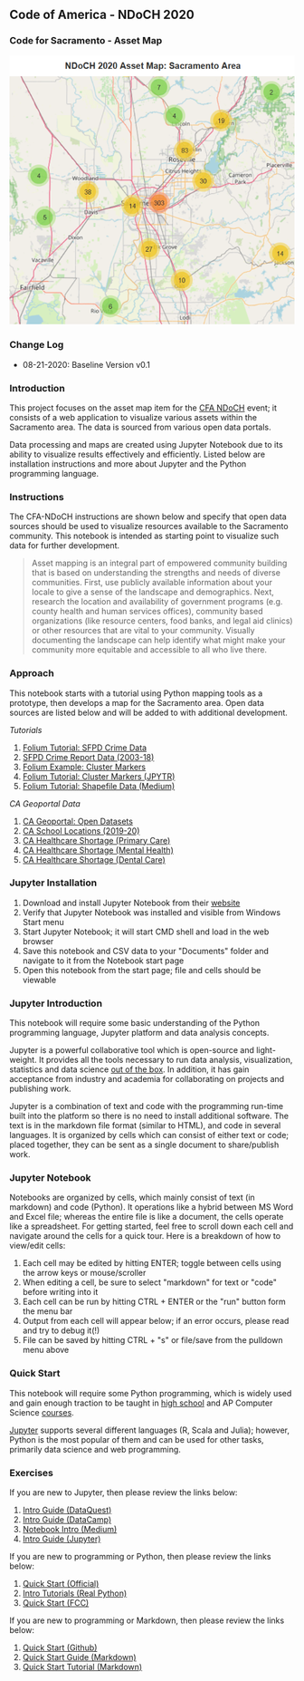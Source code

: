 ## Code of America - NDoCH 2020
### Code for Sacramento - Asset Map

![asset_map][02.02]

### Change Log
* 08-21-2020: Baseline Version v0.1

### Introduction
This project focuses on the asset map item for the [CFA NDoCH][02.01] event; it consists of a web application to visualize various assets within the Sacramento area. The data is sourced from various open data portals.

Data processing and maps are created using Jupyter Notebook due to its ability to visualize results effectively and efficiently. Listed below are installation instructions and more about Jupyter and the Python programming language.

### Instructions
The CFA-NDoCH instructions are shown below and specify that open data sources should be used to visualize resources available to the Sacramento community. This notebook is intended as starting point to visualize such data for further development.

> Asset mapping is an integral part of empowered community building that is based on understanding the strengths and needs of diverse communities. First, use publicly available information about your locale to give a sense of the landscape and demographics. Next, research the location and availability of government programs (e.g. county health and human services offices), community based organizations (like resource centers, food banks, and legal aid clinics) or other resources that are vital to your community. Visually documenting the landscape can help identify what might make your community more equitable and accessible to all who live there.

### Approach
This notebook starts with a tutorial using Python mapping tools as a prototype, then develops a map for the Sacramento area. Open data sources are listed below and will be added to with additional development.

*Tutorials*
1. [Folium Tutorial: SFPD Crime Data][03.01]
2. [SFPD Crime Report Data (2003-18)][03.02]
3. [Folium Example: Cluster Markers][03.03]
4. [Folium Tutorial: Cluster Markers (JPYTR)][03.04]
5. [Folium Tutorial: Shapefile Data (Medium)][03.05]

*CA Geoportal Data*
1. [CA Geoportal: Open Datasets][04.01]
2. [CA School Locations (2019-20)][04.02]
3. [CA Healthcare Shortage (Primary Care)][04.03]
4. [CA Healthcare Shortage (Mental Health)][04.04]
5. [CA Healthcare Shortage (Dental Care)][04.05]

### Jupyter Installation
1. Download and install Jupyter Notebook from their [website][01.01]
2. Verify that Jupyter Notebook was installed and visible from Windows Start menu
3. Start Jupyter Notebook; it will start CMD shell and load in the web browser
4. Save this notebook and CSV data to your "Documents" folder and navigate to it from the Notebook start page
5. Open this notebook from the start page; file and cells should be viewable

### Jupyter Introduction
This notebook will require some basic understanding of the Python programming language, Jupyter platform and data analysis concepts.

Jupyter is a powerful collaborative tool which is open-source and light-weight. It provides all the tools necessary to run data analysis, visualization, statistics and data science [out of the box][01.02]. In addition, it has gain acceptance from industry and academia for collaborating on projects and publishing work.

Jupyter is a combination of text and code with the programming run-time built into the platform so there is no need to install additional software. The text is in the markdown file format (similar to HTML), and code in several languages. It is organized by cells which can consist of either text or code; placed together, they can be sent as a single document to share/publish work.

### Jupyter Notebook
Notebooks are organized by cells, which mainly consist of text (in markdown) and code (Python). It operations like a hybrid between MS Word and Excel file; whereas the entire file is like a document, the cells operate like a spreadsheet. For getting started, feel free to scroll down each cell and navigate around the cells for a quick tour. Here is a breakdown of how to view/edit cells:

1. Each cell may be edited by hitting ENTER; toggle between cells using the arrow keys or mouse/scroller
2. When editing a cell, be sure to select "markdown" for text or "code" before writing into it
3. Each cell can be run by hitting CTRL + ENTER or the "run" button form the menu bar
4. Output from each cell will appear below; if an error occurs, please read and try to debug it(!)
5. File can be saved by hitting CTRL + "s" or file/save from the pulldown menu above

### Quick Start
This notebook will require some Python programming, which is widely used and gain enough traction to be taught in [high school][01.03] and AP Computer Science [courses][01.04].

[Jupyter][01.05] supports several different languages (R, Scala and Julia); however, Python is the most popular of them and can be used for other tasks, primarily data science and web programming.

### Exercises
If you are new to Jupyter, then please review the links below:
1. [Intro Guide (DataQuest)][01.06]
2. [Intro Guide (DataCamp)][01.07]
3. [Notebook Intro (Medium)][01.08]
4. [Intro Guide (Jupyter)][01.09]

If you are new to programming or Python, then please review the links below:
1. [Quick Start (Official)][01.10]
2. [Intro Tutorials (Real Python)][01.11]
3. [Quick Start (FCC)][01.12]

If you are new to programming or Markdown, then please review the links below:
1. [Quick Start (Github)][01.13]
2. [Quick Start Guide (Markdown)][01.14]
3. [Quick Start Tutorial (Markdown)][01.15]

[01.01]: https://jupyter.org/install
[01.02]: https://jupyter.org/jupyter-book/01/what-is-data-science.html
[01.03]: https://codehs.com/info/curriculum/intropython
[01.04]: https://code.org/educate/curriculum/high-school
[01.05]: https://jupyter.org/
[01.06]: https://www.dataquest.io/blog/jupyter-notebook-tutorial/
[01.07]: https://www.datacamp.com/community/tutorials/tutorial-jupyter-notebook
[01.08]: https://towardsdatascience.com/a-beginners-tutorial-to-jupyter-notebooks-1b2f8705888a
[01.09]: https://jupyter.org/jupyter-book/01/what-is-data-science.html
[01.10]: https://www.python.org/about/gettingstarted/
[01.11]: https://realpython.com/learning-paths/python3-introduction/
[01.12]: https://guide.freecodecamp.org/python/
[01.13]: https://guides.github.com/features/mastering-markdown/
[01.14]: https://www.markdownguide.org/getting-started/
[01.15]: https://www.markdowntutorial.com/

[02.01]: https://www.codeforamerica.org/events/national-day-of-civic-hacking-2020
[02.02]: https://github.com/walteryu/code4sac/blob/master/ndoch_2020/asset_map.PNG

[03.01]: https://blog.dominodatalab.com/creating-interactive-crime-maps-with-folium/
[03.02]: https://data.sfgov.org/Public-Safety/Police-Department-Incident-Reports-Historical-2003/tmnf-yvry
[03.03]: https://github.com/python-visualization/folium/blob/master/examples/MarkerCluster.ipynb
[03.04]: https://www.jpytr.com/post/analysinggeographicdatawithfolium/
[03.05]: https://medium.com/@rohanguptha.bompally/python-data-visualization-using-folium-and-geopandas-981857948f02

[04.01]: https://gis.data.ca.gov/
[04.02]: https://gis.data.ca.gov/datasets/CDEGIS::california-schools-2019-20?geometry=-152.476%2C31.022%2C-85.723%2C43.235
[04.03]: https://gis.data.ca.gov/datasets/CHHSAgency::health-professional-shortage-area-primary-care?geometry=-146.864%2C31.069%2C-91.141%2C43.275
[04.04]: https://gis.data.ca.gov/datasets/CHHSAgency::health-professional-shortage-area-mental-health?geometry=-146.864%2C31.049%2C-91.141%2C43.257
[04.05]: https://gis.data.ca.gov/datasets/CHHSAgency::health-professional-shortage-area-dental?geometry=-147.022%2C31.077%2C-91.300%2C43.281
